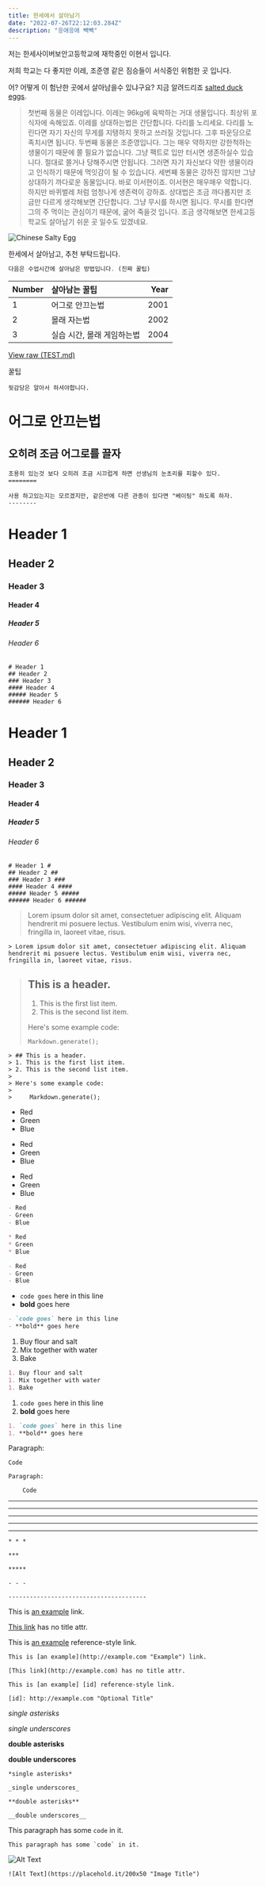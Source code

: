 ```yaml
---
title: 한세에서 살아남기
date: "2022-07-26T22:12:03.284Z"
description: "응애응애 빽빽"
---
```


저는 한세사이버보안고등학교에 재학중인 이현서 입니다.

저희 학교는 다 좋지만 이레, 조준영 같은 짐승들이 서식중인 위험한 곳 입니다.

어? 어떻게 이 험난한 곳에서 살아남을수 있냐구요? 지금 알려드리죠
[salted duck eggs](https://en.wikipedia.org/wiki/Salted_duck_egg).

> 첫번째 동물은 이레입니다. 이레는 96kg에 육박하는 거대 생물입니다. 최상위 포식자에 속해있죠. 이레를 상대하는법은 간단합니다.
> 다리를 노리세요. 다리를 노린다면 자기 자신의 무게를 지탱하지 못하고 쓰러질 것입니다. 그후 파운딩으로 족치시면 됩니다.
> 두번째 동물은 조준영입니다. 그는 매우 약하지만 강한척하는 생물이기 때문에 쫄 필요가 없습니다.
> 그냥 팩트로 입만 터시면 생존하실수 있습니다. 절대로 쫄거나 당해주시면 안됩니다. 그러면 자기 자신보다 약한 생물이라고 인식하기 때문에 먹잇감이 될 수 있습니다.
> 세번째 동물은 강하진 않지만 그냥 상대하기 까다로운 동물입니다. 바로 이서현이죠.
> 이서현은 매우매우 약합니다. 하지만 바퀴벌레 처럼 엄청나게 생존력이 강하죠.
>  상대법은 조금 까다롭지만 조금만 다르게 생각해보면 간단합니다. 그냥 무시를 하시면 됩니다. 무시를 한다면 그의 주 먹이는 관심이기 때문에, 굶어 죽을것 입니다. 조금 생각해보면 한세고등학교도 살아남기 쉬운 곳 일수도 있겠네요.

![Chinese Salty Egg](./hama.png)

한세에서 살아남고, 추천 부탁드립니다.

```js
다음은 수업시간에 살아남은 방법입니다. (진짜 꿀팁)
```

| Number | 살아남는 꿀팁                             | Year |
| :----- | :--------------------------------------- | ---: |
| 1      | 어그로 안끄는법                           | 2001 |
| 2      | 몰래 자는법                               | 2002 |
| 3      | 실습 시간, 몰래 게임하는법                 | 2004 |

[View raw (TEST.md)](https://raw.github.com/adamschwartz/github-markdown-kitchen-sink/master/README.md)

꿀팁

    뒷감당은 알아서 하셔야합니다.

# 어그로 안끄는법

## 오히려 조금 어그로를 끌자

    조용히 있는것 보다 오히려 조금 시끄럽게 하면 선생님의 눈초리를 피할수 있다.
    ========

    사용 하고있는지는 모르겠지만, 같은반에 다른 관종이 있다면 "베이팅" 하도록 하자.
    --------

# Header 1

## Header 2

### Header 3

#### Header 4

##### Header 5

###### Header 6

    # Header 1
    ## Header 2
    ### Header 3
    #### Header 4
    ##### Header 5
    ###### Header 6

# Header 1

## Header 2

### Header 3

#### Header 4

##### Header 5

###### Header 6

    # Header 1 #
    ## Header 2 ##
    ### Header 3 ###
    #### Header 4 ####
    ##### Header 5 #####
    ###### Header 6 ######

> Lorem ipsum dolor sit amet, consectetuer adipiscing elit. Aliquam hendrerit mi posuere lectus. Vestibulum enim wisi, viverra nec, fringilla in, laoreet vitae, risus.

    > Lorem ipsum dolor sit amet, consectetuer adipiscing elit. Aliquam hendrerit mi posuere lectus. Vestibulum enim wisi, viverra nec, fringilla in, laoreet vitae, risus.

> ## This is a header.
>
> 1. This is the first list item.
> 2. This is the second list item.
>
> Here's some example code:
>
>     Markdown.generate();

    > ## This is a header.
    > 1. This is the first list item.
    > 2. This is the second list item.
    >
    > Here's some example code:
    >
    >     Markdown.generate();

- Red
- Green
- Blue

* Red
* Green
* Blue

- Red
- Green
- Blue

```markdown
- Red
- Green
- Blue

* Red
* Green
* Blue

- Red
- Green
- Blue
```

- `code goes` here in this line
- **bold** goes here

```markdown
- `code goes` here in this line
- **bold** goes here
```

1. Buy flour and salt
1. Mix together with water
1. Bake

```markdown
1. Buy flour and salt
1. Mix together with water
1. Bake
```

1. `code goes` here in this line
1. **bold** goes here

```markdown
1. `code goes` here in this line
1. **bold** goes here
```

Paragraph:

    Code

<!-- -->

    Paragraph:

        Code

---

---

---

---

---

    * * *

    ***

    *****

    - - -

    ---------------------------------------

This is [an example](http://example.com "Example") link.

[This link](http://example.com) has no title attr.

This is [an example][id] reference-style link.

[id]: http://example.com "Optional Title"

    This is [an example](http://example.com "Example") link.

    [This link](http://example.com) has no title attr.

    This is [an example] [id] reference-style link.

    [id]: http://example.com "Optional Title"

_single asterisks_

_single underscores_

**double asterisks**

**double underscores**

    *single asterisks*

    _single underscores_

    **double asterisks**

    __double underscores__

This paragraph has some `code` in it.

    This paragraph has some `code` in it.

![Alt Text](https://placehold.it/200x50 "Image Title")

    ![Alt Text](https://placehold.it/200x50 "Image Title")
